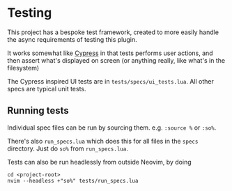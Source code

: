 # Testing

This project has a bespoke test framework, created to more easily handle the async requirements of testing this plugin.

It works somewhat like [Cypress](https://www.cypress.io) in that tests performs user actions, and then assert what's displayed on screen
(or anything really, like what's in the filesystem)

The Cypress inspired UI tests are in `tests/specs/ui_tests.lua`. All other specs are typical unit tests.

## Running tests

Individual spec files can be run by sourcing them. e.g. `:source %` or `:so%`.

There's also `run_specs.lua` which does this for all files in the `specs` directory. Just do `so%` from `run_specs.lua`.

Tests can also be run headlessly from outside Neovim, by doing

```
cd <project-root>
nvim --headless +"so%" tests/run_specs.lua
```
